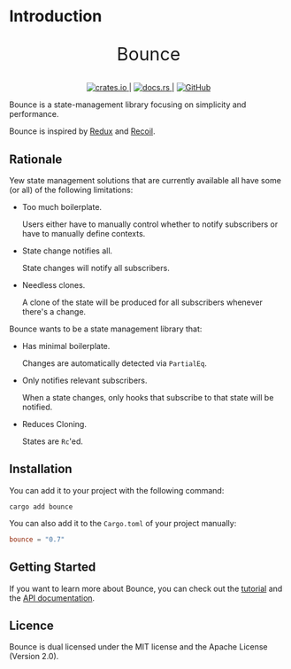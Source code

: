 # Introduction

<p style="text-align: center; font-size: 2rem;">Bounce</p>

<p style="text-align: center;">
  <a href="https://crates.io/crates/bounce">
    <img src="https://img.shields.io/crates/v/bounce" alt="crates.io">
  </a>
  |
  <a href="https://docs.rs/bounce/">
    <img src="https://docs.rs/bounce/badge.svg" alt="docs.rs">
  </a>
  |
  <a href="https://github.com/futursolo/bounce">
    <img src="https://img.shields.io/github/stars/futursolo/bounce?style=social" alt="GitHub">
  </a>
</p>

Bounce is a state-management library focusing on simplicity and
performance.

Bounce is inspired by [Redux](https://github.com/reduxjs/redux) and
[Recoil](https://github.com/facebookexperimental/Recoil).

## Rationale

Yew state management solutions that are currently available all have
some (or all) of the following limitations:

- Too much boilerplate.

  Users either have to manually control whether to notify
  subscribers or have to manually define contexts.

- State change notifies all.

  State changes will notify all subscribers.

- Needless clones.

  A clone of the state will be produced for all subscribers whenever
  there's a change.

Bounce wants to be a state management library that:

- Has minimal boilerplate.

  Changes are automatically detected via `PartialEq`.

- Only notifies relevant subscribers.

  When a state changes, only hooks that subscribe to that state will
  be notified.

- Reduces Cloning.

  States are `Rc`'ed.

## Installation

You can add it to your project with the following command:

```shell
cargo add bounce
```

You can also add it to the `Cargo.toml` of your project manually:

```toml
bounce = "0.7"
```

## Getting Started

If you want to learn more about Bounce, you can check out the
[tutorial](./tutorial.md) and the [API documentation](https://docs.rs/bounce/).

## Licence

Bounce is dual licensed under the MIT license and the Apache License (Version 2.0).
